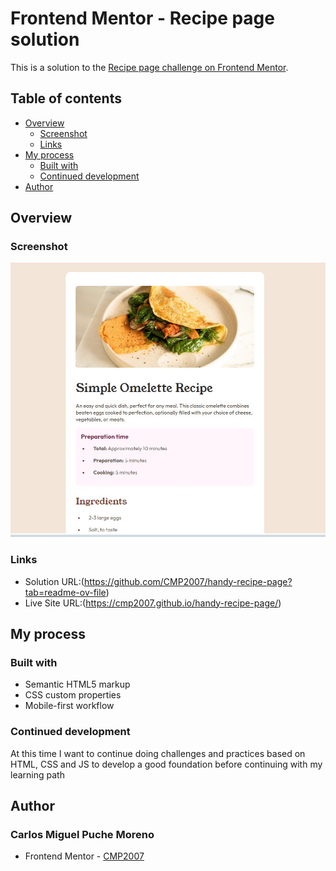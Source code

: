# Frontend Mentor - Recipe page solution

This is a solution to the [Recipe page challenge on Frontend Mentor](https://www.frontendmentor.io/challenges/recipe-page-KiTsR8QQKm).

## Table of contents

- [Overview](#overview)
  - [Screenshot](#screenshot)
  - [Links](#links)
- [My process](#my-process)
  - [Built with](#built-with)
  - [Continued development](#continued-development)
- [Author](#author)

## Overview

### Screenshot

![](./assets/images/screenshot.jpg)

### Links

- Solution URL:(https://github.com/CMP2007/handy-recipe-page?tab=readme-ov-file)
- Live Site URL:(https://cmp2007.github.io/handy-recipe-page/)

## My process

### Built with

- Semantic HTML5 markup
- CSS custom properties
- Mobile-first workflow

### Continued development

At this time I want to continue doing challenges and practices based on HTML, CSS and JS to develop a good foundation before continuing with my learning path

## Author

### Carlos Miguel Puche Moreno

- Frontend Mentor - [CMP2007](https://www.frontendmentor.io/profile/CMP2007)